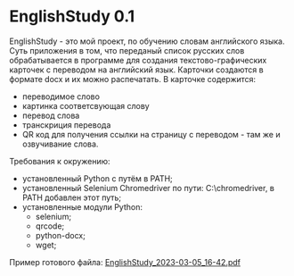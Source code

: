 # EnglishStudy 0.1

EnglishStudy - это мой проект, по обучению словам английского языка.
Суть приложения в том, что переданый список русских слов обрабатывается в программе для 
создания текстово-графических карточек с переводом на английский язык.
Карточки создаются в формате docx и их можно распечатать.
В карточке содержится:
- переводимое слово
- картинка соответсвующая слову
- перевод слова
- транскриция перевода
- QR код для получения ссылки на страницу с переводом - там же и озвучивание слова.

Требования к окружению:
- установленный Python с путём в PATH;
- установленный Selenium Chromedriver по пути: C:\chromedriver, в PATH добавлен этот путь;
- установленные модули Python:
  - selenium;
  - qrcode;
  - python-docx;
  - wget;

Пример готового файла:
[EnglishStudy_2023-03-05_16-42.pdf](https://github.com/PetroffSky/EnglishStudy/files/10891927/EnglishStudy_2023-03-05_16-42.pdf)
